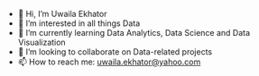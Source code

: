 - 👋 Hi, I’m Uwaila Ekhator
- 👀 I’m interested in all things Data
- 🌱 I’m currently learning Data Analytics, Data Science and Data Visualization
- 💞️ I’m looking to collaborate on Data-related projects
- 📫 How to reach me: uwaila.ekhator@yahoo.com

<!---
UwailaEkhator/UwailaEkhator is a ✨ special ✨ repository because its `README.md` (this file) appears on your GitHub profile.
You can click the Preview link to take a look at your changes.
--->
